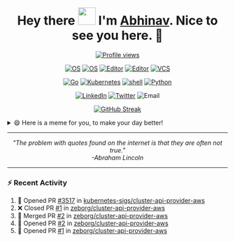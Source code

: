 <h1 align="center">Hey there <img src="https://raw.githubusercontent.com/ShahriarShafin/ShahriarShafin/main/Assets/hi.gif" width="40px"/> I'm <a href="https://abhinavsinha.xyz/" target="_blank">Abhinav</a>. Nice to see you here. 🤗</h1>

<div align="center">
 
 <a href="">![Profile views](https://gpvc.arturio.dev/zeborg?v=3)</a>

</div>

<div align="center">
 
 [![OS](https://img.shields.io/badge/OS-macOS-informational?style=flat-square&logo=apple&logoColor=white)](https://en.wikipedia.org/wiki/MacOS)
 [![OS](https://img.shields.io/badge/OS-Linux-informational?style=flat-square&logo=linux&logoColor=white)](https://en.wikipedia.org/wiki/Linux)
 [![Editor](https://img.shields.io/badge/Editor-VSCode-blue?style=flat-square&logo=visual-studio-code&logoColor=white)](https://code.visualstudio.com/)
 [![Editor](https://img.shields.io/badge/Editor-Vim-blue?style=flat-square&logo=vim&logoColor=white)](https://vim.org/)
 [![VCS](https://img.shields.io/badge/SCM-git-blue?style=flat-square&logo=git&logoColor=white)](https://git-scm.com/)
 
</div>

<p align="center">
  <a href="https://github.com/zeborg?tab=repositories&language=go" target="_blank"><img alt="Go" src="https://img.shields.io/badge/-Go-0099CC?style=flat-square&logo=Go&logoColor=white"></a>
  <a href="https://kubernetes.io" target="_blank"><img alt="Kubernetes" src="https://img.shields.io/badge/-Kubernetes-0066CC?style=flat-square&logo=Kubernetes&logoColor=white"></a>
  <a href="https://github.com/zeborg?tab=repositories&language=shell" target="_blank"><img alt="shell" src="https://img.shields.io/badge/-shell-0076A8?style=flat-square&logo=PowerShell&logoColor=white"></a>
  <a href="https://github.com/zeborg?tab=repositories&language=python" target="_blank"><img alt="Python" src="https://img.shields.io/badge/-Python-3776AB?style=flat-square&logo=Python&logoColor=white"></a>
</p>

<div align="center">
 
 [![LinkedIn](https://img.shields.io/badge/LinkedIn-abnvsnha-0e76a8?style=flat-square&logo=linkedin&logoColor=white)](https://www.linkedin.com/in/abnvsnha/)
 [![Twitter](https://img.shields.io/badge/Twitter-zebhinav-00acee?style=flat-square&logo=twitter&logoColor=white)](https://twitter.com/zebhinav)
 ![Email](https://img.shields.io/badge/Gmail-work.abhinavsinha-4285f4?style=flat-square&logo=gmail&logoColor=white)
 
</div>

<div align="center">
 
 <a href="">![GitHub Streak](https://github-readme-streak-stats.herokuapp.com/?user=zeborg&theme=tokyonight_duo)</a>
 
</div>

<details>
  <summary>😄 Here is a meme for you, to make your day better!</summary>
   <a href="https://abhinavsinha.xyz/"><img src="https://i.imgur.com/VrdxCnS.jpg" title="Meme" alt="Please refresh the page if the meme doesn't show up." height="350"></a>
</details>

--- 

<p align="center">
   <i>
     "The problem with quotes found on the internet is that they are often not true." <br>
                                         -Abraham Lincoln
  </i>
</p>       

---

### :zap: Recent Activity
<!--START_SECTION:activity-->
1. 💪 Opened PR [#3517](https://github.com/kubernetes-sigs/cluster-api-provider-aws/pull/3517) in [kubernetes-sigs/cluster-api-provider-aws](https://github.com/kubernetes-sigs/cluster-api-provider-aws)
2. ❌ Closed PR [#1](https://github.com/zeborg/cluster-api-provider-aws/pull/1) in [zeborg/cluster-api-provider-aws](https://github.com/zeborg/cluster-api-provider-aws)
3. 🎉 Merged PR [#2](https://github.com/zeborg/cluster-api-provider-aws/pull/2) in [zeborg/cluster-api-provider-aws](https://github.com/zeborg/cluster-api-provider-aws)
4. 💪 Opened PR [#2](https://github.com/zeborg/cluster-api-provider-aws/pull/2) in [zeborg/cluster-api-provider-aws](https://github.com/zeborg/cluster-api-provider-aws)
5. 💪 Opened PR [#1](https://github.com/zeborg/cluster-api-provider-aws/pull/1) in [zeborg/cluster-api-provider-aws](https://github.com/zeborg/cluster-api-provider-aws)
<!--END_SECTION:activity-->
